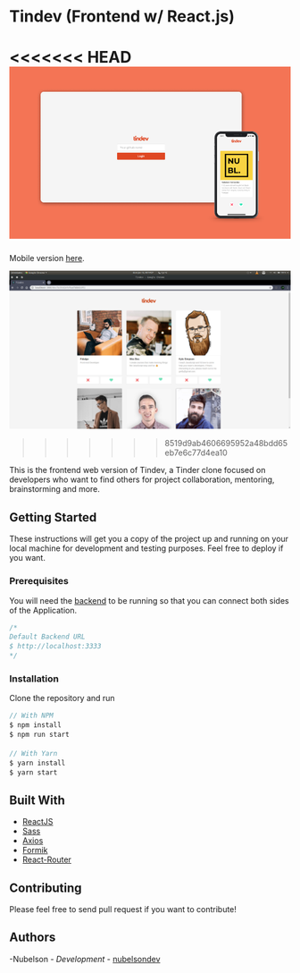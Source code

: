 # Tindev (Frontend w/ React.js)

<<<<<<< HEAD
![Tindev Preview](./tindev.png)
=======
Mobile version [here](https://github.com/nubelsondev/Tindev-Mobile).

![Tindev Preview](./thumbnail2.png)
>>>>>>> 8519d9ab4606695952a48bdd65eb7e6c77d4ea10

This is the frontend web version of Tindev, a Tinder clone focused on developers who want to find others for project collaboration, mentoring, brainstorming and more.

## Getting Started

These instructions will get you a copy of the project up and running on your local machine for development and testing purposes. Feel free to deploy if you want.

### Prerequisites

You will need the [backend](https://github.com/nubelsondev/tindev-backend) to be running so that you can connect both sides of the Application.

```javascript
/*
Default Backend URL
$ http://localhost:3333
*/
```

### Installation

Clone the repository and run

```javascript
// With NPM
$ npm install
$ npm run start

// With Yarn
$ yarn install
$ yarn start
```

## Built With

-   [ReactJS](https://reactjs.org/)
-   [Sass](https://sass-lang.com/)
-   [Axios](https://github.com/axios/axios)
-   [Formik](https://jaredpalmer.com/formik/)
-   [React-Router](https://reacttraining.com/react-router/)

## Contributing

Please feel free to send pull request if you want to contribute!

## Authors

-Nubelson - _Development_ - [nubelsondev](https://github.com/nubelsondev)
